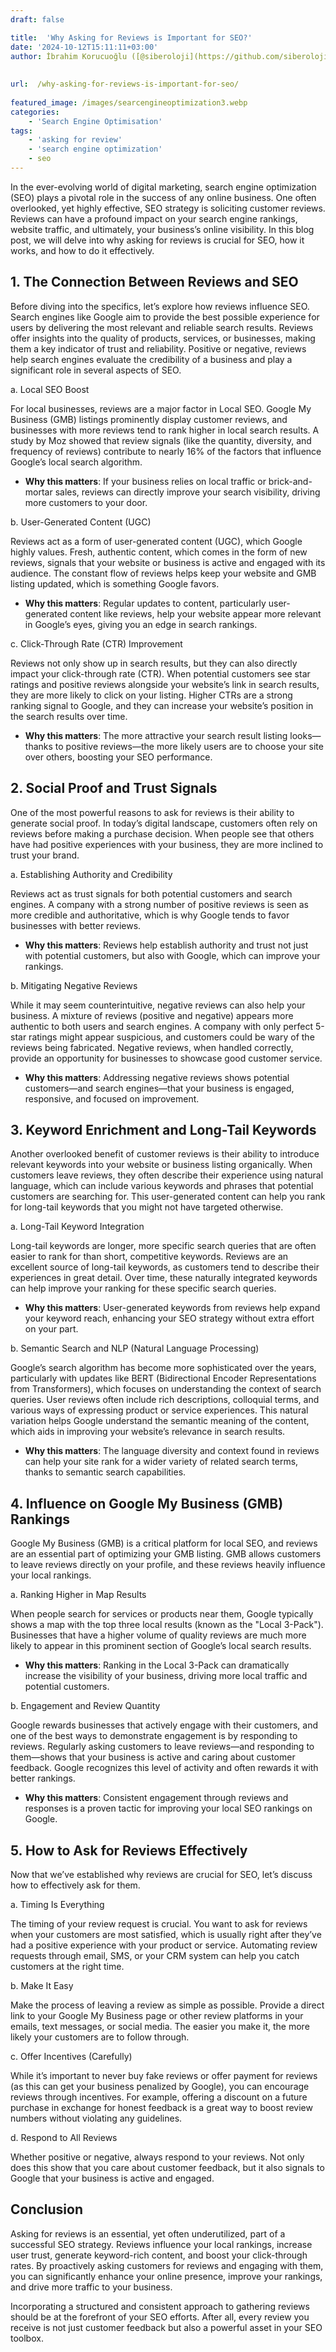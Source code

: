 ```yaml
---
draft: false

title:  'Why Asking for Reviews is Important for SEO?'
date: '2024-10-12T15:11:11+03:00'
author: İbrahim Korucuoğlu ([@siberoloji](https://github.com/siberoloji))
 
 
url:  /why-asking-for-reviews-is-important-for-seo/
 
featured_image: /images/searcengineoptimization3.webp
categories:
    - 'Search Engine Optimisation'
tags:
    - 'asking for review'
    - 'search engine optimization'
    - seo
---
```



In the ever-evolving world of digital marketing, search engine optimization (SEO) plays a pivotal role in the success of any online business. One often overlooked, yet highly effective, SEO strategy is soliciting customer reviews. Reviews can have a profound impact on your search engine rankings, website traffic, and ultimately, your business’s online visibility. In this blog post, we will delve into why asking for reviews is crucial for SEO, how it works, and how to do it effectively.



## 1. The Connection Between Reviews and SEO



Before diving into the specifics, let’s explore how reviews influence SEO. Search engines like Google aim to provide the best possible experience for users by delivering the most relevant and reliable search results. Reviews offer insights into the quality of products, services, or businesses, making them a key indicator of trust and reliability. Positive or negative, reviews help search engines evaluate the credibility of a business and play a significant role in several aspects of SEO.



a. Local SEO Boost



For local businesses, reviews are a major factor in Local SEO. Google My Business (GMB) listings prominently display customer reviews, and businesses with more reviews tend to rank higher in local search results. A study by Moz showed that review signals (like the quantity, diversity, and frequency of reviews) contribute to nearly 16% of the factors that influence Google’s local search algorithm.


* **Why this matters**: If your business relies on local traffic or brick-and-mortar sales, reviews can directly improve your search visibility, driving more customers to your door.




b. User-Generated Content (UGC)



Reviews act as a form of user-generated content (UGC), which Google highly values. Fresh, authentic content, which comes in the form of new reviews, signals that your website or business is active and engaged with its audience. The constant flow of reviews helps keep your website and GMB listing updated, which is something Google favors.


* **Why this matters**: Regular updates to content, particularly user-generated content like reviews, help your website appear more relevant in Google’s eyes, giving you an edge in search rankings.




c. Click-Through Rate (CTR) Improvement



Reviews not only show up in search results, but they can also directly impact your click-through rate (CTR). When potential customers see star ratings and positive reviews alongside your website’s link in search results, they are more likely to click on your listing. Higher CTRs are a strong ranking signal to Google, and they can increase your website’s position in the search results over time.


* **Why this matters**: The more attractive your search result listing looks—thanks to positive reviews—the more likely users are to choose your site over others, boosting your SEO performance.




## 2. Social Proof and Trust Signals



One of the most powerful reasons to ask for reviews is their ability to generate social proof. In today’s digital landscape, customers often rely on reviews before making a purchase decision. When people see that others have had positive experiences with your business, they are more inclined to trust your brand.



a. Establishing Authority and Credibility



Reviews act as trust signals for both potential customers and search engines. A company with a strong number of positive reviews is seen as more credible and authoritative, which is why Google tends to favor businesses with better reviews.


* **Why this matters**: Reviews help establish authority and trust not just with potential customers, but also with Google, which can improve your rankings.




b. Mitigating Negative Reviews



While it may seem counterintuitive, negative reviews can also help your business. A mixture of reviews (positive and negative) appears more authentic to both users and search engines. A company with only perfect 5-star ratings might appear suspicious, and customers could be wary of the reviews being fabricated. Negative reviews, when handled correctly, provide an opportunity for businesses to showcase good customer service.


* **Why this matters**: Addressing negative reviews shows potential customers—and search engines—that your business is engaged, responsive, and focused on improvement.




## 3. Keyword Enrichment and Long-Tail Keywords



Another overlooked benefit of customer reviews is their ability to introduce relevant keywords into your website or business listing organically. When customers leave reviews, they often describe their experience using natural language, which can include various keywords and phrases that potential customers are searching for. This user-generated content can help you rank for long-tail keywords that you might not have targeted otherwise.



a. Long-Tail Keyword Integration



Long-tail keywords are longer, more specific search queries that are often easier to rank for than short, competitive keywords. Reviews are an excellent source of long-tail keywords, as customers tend to describe their experiences in great detail. Over time, these naturally integrated keywords can help improve your ranking for these specific search queries.


* **Why this matters**: User-generated keywords from reviews help expand your keyword reach, enhancing your SEO strategy without extra effort on your part.




b. Semantic Search and NLP (Natural Language Processing)



Google’s search algorithm has become more sophisticated over the years, particularly with updates like BERT (Bidirectional Encoder Representations from Transformers), which focuses on understanding the context of search queries. User reviews often include rich descriptions, colloquial terms, and various ways of expressing product or service experiences. This natural variation helps Google understand the semantic meaning of the content, which aids in improving your website’s relevance in search results.


* **Why this matters**: The language diversity and context found in reviews can help your site rank for a wider variety of related search terms, thanks to semantic search capabilities.




## 4. Influence on Google My Business (GMB) Rankings



Google My Business (GMB) is a critical platform for local SEO, and reviews are an essential part of optimizing your GMB listing. GMB allows customers to leave reviews directly on your profile, and these reviews heavily influence your local rankings.



a. Ranking Higher in Map Results



When people search for services or products near them, Google typically shows a map with the top three local results (known as the "Local 3-Pack"). Businesses that have a higher volume of quality reviews are much more likely to appear in this prominent section of Google’s local search results.


* **Why this matters**: Ranking in the Local 3-Pack can dramatically increase the visibility of your business, driving more local traffic and potential customers.




b. Engagement and Review Quantity



Google rewards businesses that actively engage with their customers, and one of the best ways to demonstrate engagement is by responding to reviews. Regularly asking customers to leave reviews—and responding to them—shows that your business is active and caring about customer feedback. Google recognizes this level of activity and often rewards it with better rankings.


* **Why this matters**: Consistent engagement through reviews and responses is a proven tactic for improving your local SEO rankings on Google.




## 5. How to Ask for Reviews Effectively



Now that we’ve established why reviews are crucial for SEO, let’s discuss how to effectively ask for them.



a. Timing Is Everything



The timing of your review request is crucial. You want to ask for reviews when your customers are most satisfied, which is usually right after they’ve had a positive experience with your product or service. Automating review requests through email, SMS, or your CRM system can help you catch customers at the right time.



b. Make It Easy



Make the process of leaving a review as simple as possible. Provide a direct link to your Google My Business page or other review platforms in your emails, text messages, or social media. The easier you make it, the more likely your customers are to follow through.



c. Offer Incentives (Carefully)



While it’s important to never buy fake reviews or offer payment for reviews (as this can get your business penalized by Google), you can encourage reviews through incentives. For example, offering a discount on a future purchase in exchange for honest feedback is a great way to boost review numbers without violating any guidelines.



d. Respond to All Reviews



Whether positive or negative, always respond to your reviews. Not only does this show that you care about customer feedback, but it also signals to Google that your business is active and engaged.



## Conclusion



Asking for reviews is an essential, yet often underutilized, part of a successful SEO strategy. Reviews influence your local rankings, increase user trust, generate keyword-rich content, and boost your click-through rates. By proactively asking customers for reviews and engaging with them, you can significantly enhance your online presence, improve your rankings, and drive more traffic to your business.



Incorporating a structured and consistent approach to gathering reviews should be at the forefront of your SEO efforts. After all, every review you receive is not just customer feedback but also a powerful asset in your SEO toolbox.
